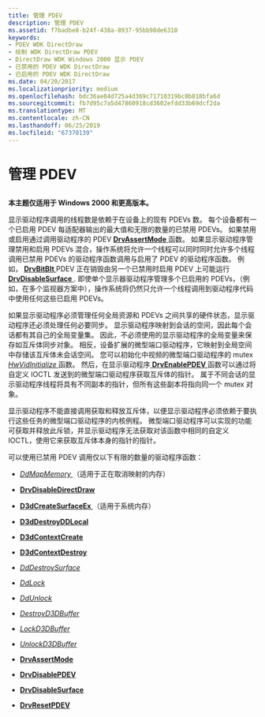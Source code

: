 ```yaml
---
title: 管理 PDEV
description: 管理 PDEV
ms.assetid: f7badbe8-b24f-438a-8937-95bb98de6310
keywords:
- PDEV WDK DirectDraw
- 绘制 WDK DirectDraw PDEV
- DirectDraw WDK Windows 2000 显示 PDEV
- 已禁用的 PDEV WDK DirectDraw
- 已启用的 PDEV WDK DirectDraw
ms.date: 04/20/2017
ms.localizationpriority: medium
ms.openlocfilehash: bdc36ae04d725a4d369c71710319bc8b818bfa6d
ms.sourcegitcommit: fb7d95c7a5d47860918cd3602efdd33b69dcf2da
ms.translationtype: MT
ms.contentlocale: zh-CN
ms.lasthandoff: 06/25/2019
ms.locfileid: "67370139"
---
```

# <a name="managing-pdevs"></a>管理 PDEV


## <span id="ddk_managing_pdevs_gg"></span><span id="DDK_MANAGING_PDEVS_GG"></span>


**本主题仅适用于 Windows 2000 和更高版本。**

显示驱动程序调用的线程数是依赖于在设备上的现有 PDEVs 数。 每个设备都有一个已启用 PDEV 每适配器输出的最大值和无限的数量的已禁用 PDEVs。 如果禁用或启用通过调用驱动程序的 PDEV [ **DrvAssertMode** ](https://docs.microsoft.com/windows/desktop/api/winddi/nf-winddi-drvassertmode)函数。 如果显示驱动程序管理禁用和启用 PDEVs 混合，操作系统将允许一个线程可以同时同时允许多个线程调用已禁用 PDEVs 的驱动程序函数调用与启用了 PDEV 的驱动程序函数。 例如， [ **DrvBitBlt** ](https://docs.microsoft.com/windows/desktop/api/winddi/nf-winddi-drvbitblt) PDEV 正在销毁由另一个已禁用时启用 PDEV 上可能运行[ **DrvDisableSurface** ](https://docs.microsoft.com/windows/desktop/api/winddi/nf-winddi-drvdisablesurface). 即使单个显示器驱动程序管理多个已启用的 PDEVs，（例如，在多个监视器方案中），操作系统将仍然只允许一个线程调用到驱动程序代码中使用任何这些已启用 PDEVs。

如果显示驱动程序必须管理任何全局资源和 PDEVs 之间共享的硬件状态，显示驱动程序还必须处理任何必要同步。 显示驱动程序映射到会话的空间，因此每个会话都有其自己的全局变量集。 因此，不必须使用的显示驱动程序的全局变量来保存如互斥体同步对象。 相反，设备扩展的微型端口驱动程序，它映射到全局空间中存储该互斥体未会话空间。 您可以初始化中视频的微型端口驱动程序的 mutex [ *HwVidInitialize* ](https://docs.microsoft.com/windows-hardware/drivers/ddi/content/video/nc-video-pvideo_hw_initialize)函数。 然后，在显示驱动程序[ **DrvEnablePDEV** ](https://docs.microsoft.com/windows/desktop/api/winddi/nf-winddi-drvenablepdev)函数可以通过将自定义 IOCTL 发送到的微型端口驱动程序获取互斥体的指针。 属于不同会话的显示驱动程序线程将具有不同副本的指针，但所有这些副本将指向同一个 mutex 对象。

显示驱动程序不能直接调用获取和释放互斥体，以便显示驱动程序必须依赖于要执行这些任务的微型端口驱动程序的内核例程。 微型端口驱动程序可以实现的功能可获取并释放此斥锁，并显示驱动程序无法获取对该函数中相同的自定义 IOCTL，使用它来获取互斥体本身的指针的指针。

可以使用已禁用 PDEV 调用仅以下有限的数量的驱动程序函数：

-   [*DdMapMemory* ](https://docs.microsoft.com/windows/desktop/api/ddrawint/nc-ddrawint-pdd_mapmemory) （适用于正在取消映射的内存）

-   [**DrvDisableDirectDraw**](https://docs.microsoft.com/windows/desktop/api/winddi/nf-winddi-drvdisabledirectdraw)

-   [**D3dCreateSurfaceEx** ](https://docs.microsoft.com/windows/desktop/api/ddrawint/nc-ddrawint-pdd_createsurfaceex) （适用于系统内存）

-   [**D3dDestroyDDLocal**](https://docs.microsoft.com/windows/desktop/api/ddrawint/nc-ddrawint-pdd_destroyddlocal)

-   [**D3dContextCreate**](https://docs.microsoft.com/windows-hardware/drivers/ddi/content/d3dhal/nc-d3dhal-lpd3dhal_contextcreatecb)

-   [**D3dContextDestroy**](https://docs.microsoft.com/windows-hardware/drivers/ddi/content/d3dhal/nc-d3dhal-lpd3dhal_contextdestroycb)

-   [*DdDestroySurface*](https://docs.microsoft.com/windows/desktop/api/ddrawint/nc-ddrawint-pdd_surfcb_destroysurface)

-   [*DdLock*](https://docs.microsoft.com/windows/desktop/api/ddrawint/nc-ddrawint-pdd_surfcb_lock)

-   [*DdUnlock*](https://docs.microsoft.com/windows/desktop/api/ddrawint/nc-ddrawint-pdd_surfcb_unlock)

-   [*DestroyD3DBuffer*](https://docs.microsoft.com/previous-versions/windows/hardware/drivers/ff552754(v=vs.85))

-   [*LockD3DBuffer*](https://docs.microsoft.com/previous-versions/windows/hardware/drivers/ff568216(v=vs.85))

-   [*UnlockD3DBuffer*](https://docs.microsoft.com/previous-versions/windows/hardware/drivers/ff570106(v=vs.85))

-   [**DrvAssertMode**](https://docs.microsoft.com/windows/desktop/api/winddi/nf-winddi-drvassertmode)

-   [**DrvDisablePDEV**](https://docs.microsoft.com/windows/desktop/api/winddi/nf-winddi-drvdisablepdev)

-   [**DrvDisableSurface**](https://docs.microsoft.com/windows/desktop/api/winddi/nf-winddi-drvdisablesurface)

-   [**DrvResetPDEV**](https://docs.microsoft.com/windows/desktop/api/winddi/nf-winddi-drvresetpdev)

 

 





